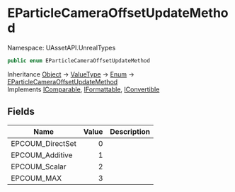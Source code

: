 # EParticleCameraOffsetUpdateMethod

Namespace: UAssetAPI.UnrealTypes

```csharp
public enum EParticleCameraOffsetUpdateMethod
```

Inheritance [Object](https://docs.microsoft.com/en-us/dotnet/api/system.object) → [ValueType](https://docs.microsoft.com/en-us/dotnet/api/system.valuetype) → [Enum](https://docs.microsoft.com/en-us/dotnet/api/system.enum) → [EParticleCameraOffsetUpdateMethod](./uassetapi.unrealtypes.eparticlecameraoffsetupdatemethod.md)<br>
Implements [IComparable](https://docs.microsoft.com/en-us/dotnet/api/system.icomparable), [IFormattable](https://docs.microsoft.com/en-us/dotnet/api/system.iformattable), [IConvertible](https://docs.microsoft.com/en-us/dotnet/api/system.iconvertible)

## Fields

| Name | Value | Description |
| --- | --: | --- |
| EPCOUM_DirectSet | 0 |  |
| EPCOUM_Additive | 1 |  |
| EPCOUM_Scalar | 2 |  |
| EPCOUM_MAX | 3 |  |
